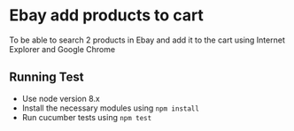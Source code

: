 # Ebay add products to cart

To be able to search 2 products in Ebay and add it to the cart using Internet Explorer and Google Chrome

## Running Test

* Use node version 8.x
* Install the necessary modules using `npm install`
* Run cucumber tests using `npm test`
